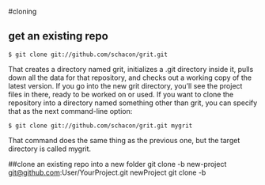 #cloning

## get an existing repo
	$ git clone git://github.com/schacon/grit.git

That creates a directory named grit, initializes a .git directory inside it, pulls down all the data for that repository, and checks out a working copy of the latest version. If you go into the new grit directory, you’ll see the project files in there, ready to be worked on or used. If you want to clone the repository into a directory named something other than grit, you can specify that as the next command-line option:


	$ git clone git://github.com/schacon/grit.git mygrit
That command does the same thing as the previous one, but the target directory is called mygrit.


##clone an existing repo into a new folder
	git clone -b new-project git@github.com:User/YourProject.git newProject
	git clone -b <branch name> <remote repo> <new folder>



